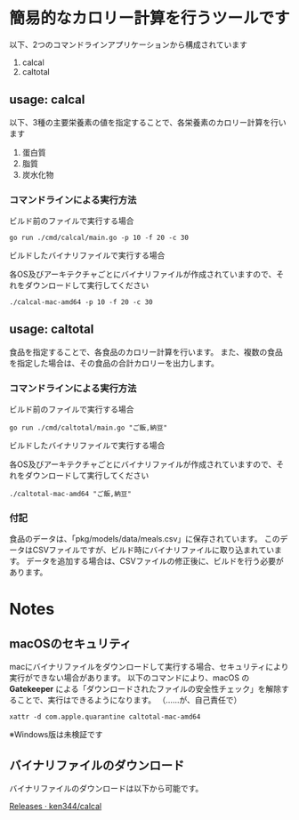 # 簡易的なカロリー計算を行うツールです

以下、2つのコマンドラインアプリケーションから構成されています

1. calcal
2. caltotal

## usage: calcal

以下、3種の主要栄養素の値を指定することで、各栄養素のカロリー計算を行います

1. 蛋白質
2. 脂質
3. 炭水化物

### コマンドラインによる実行方法

ビルド前のファイルで実行する場合

```
go run ./cmd/calcal/main.go -p 10 -f 20 -c 30
```

ビルドしたバイナリファイルで実行する場合

各OS及びアーキテクチャごとにバイナリファイルが作成されていますので、それをダウンロードして実行してください

```
./calcal-mac-amd64 -p 10 -f 20 -c 30
```

## usage: caltotal

食品を指定することで、各食品のカロリー計算を行います。
また、複数の食品を指定した場合は、その食品の合計カロリーを出力します。

### コマンドラインによる実行方法

ビルド前のファイルで実行する場合

```
go run ./cmd/caltotal/main.go "ご飯,納豆"
```

ビルドしたバイナリファイルで実行する場合

各OS及びアーキテクチャごとにバイナリファイルが作成されていますので、それをダウンロードして実行してください

```
./caltotal-mac-amd64 "ご飯,納豆"
```

### 付記

食品のデータは、「pkg/models/data/meals.csv」に保存されています。
このデータはCSVファイルですが、ビルド時にバイナリファイルに取り込まれています。
データを追加する場合は、CSVファイルの修正後に、ビルドを行う必要があります。

# Notes

## macOSのセキュリティ

macにバイナリファイルをダウンロードして実行する場合、セキュリティにより実行ができない場合があります。
以下のコマンドにより、macOS の **Gatekeeper** による「ダウンロードされたファイルの安全性チェック」を解除することで、実行はできるようになります。
（……が、自己責任で）

```
xattr -d com.apple.quarantine caltotal-mac-amd64
```

※Windows版は未検証です

## バイナリファイルのダウンロード

バイナリファイルのダウンロードは以下から可能です。

[Releases · ken344/calcal](https://github.com/ken344/calcal/releases)
